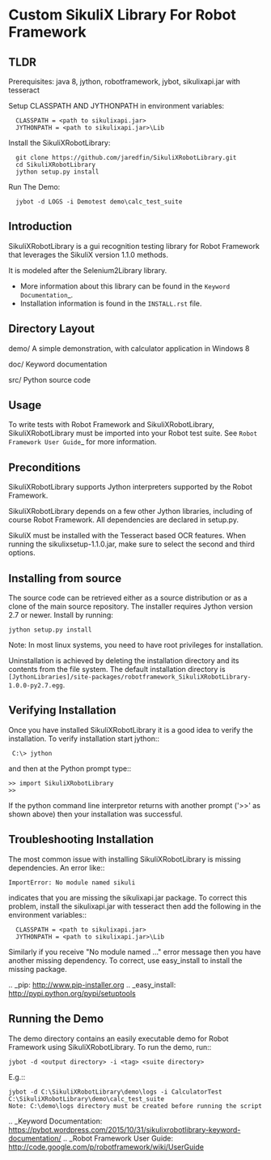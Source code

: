 Custom SikuliX Library For Robot Framework
==================================================

TLDR
-----------
Prerequisites: java 8, jython, robotframework, jybot, sikulixapi.jar with tesseract

Setup CLASSPATH AND JYTHONPATH in environment variables:

      CLASSPATH = <path to sikulixapi.jar>
      JYTHONPATH = <path to sikulixapi.jar>\Lib

Install the SikuliXRobotLibrary:

      git clone https://github.com/jaredfin/SikuliXRobotLibrary.git
      cd SikuliXRobotLibrary
      jython setup.py install

Run The Demo:

      jybot -d LOGS -i Demotest demo\calc_test_suite

Introduction
------------

SikuliXRobotLibrary is a gui recognition testing library for Robot Framework
that leverages the SikuliX version 1.1.0 methods.

It is modeled after the Selenium2Library library.

- More information about this library can be found in the `Keyword Documentation`_.
- Installation information is found in the `INSTALL.rst` file.


Directory Layout
----------------

demo/
    A simple demonstration, with calculator application in Windows 8

doc/
    Keyword documentation

src/
    Python source code


Usage
-----

To write tests with Robot Framework and SikuliXRobotLibrary, 
SikuliXRobotLibrary must be imported into your Robot test suite.
See `Robot Framework User Guide`_ for more information.

Preconditions
-------------

SikuliXRobotLibrary supports Jython interpreters supported by the
Robot Framework.

SikuliXRobotLibrary depends on a few other Jython libraries, including
of course Robot Framework. All dependencies are declared in setup.py.

SikuliX must be installed with the Tesseract based OCR features. When running the sikulixsetup-1.1.0.jar,
make sure to select the second and third options.


Installing from source
----------------------

The source code can be retrieved either as a source distribution or as a clone
of the main source repository. The installer requires Jython version 2.7 or
newer. Install by running:

    jython setup.py install

Note: In most linux systems, you need to have root privileges for installation.

Uninstallation is achieved by deleting the installation directory and its
contents from the file system. The default installation directory is
`[JythonLibraries]/site-packages/robotframework_SikuliXRobotLibrary-1.0.0-py2.7.egg`.


Verifying Installation
----------------------

Once you have installed SikuliXRobotLibrary it is a good idea to verify the installation. To verify installation start jython::

     C:\> jython

and then at the Python prompt type::

    >> import SikuliXRobotLibrary
    >>

If the python command line interpretor returns with another prompt ('>>' as shown above) then your installation was successful.

Troubleshooting Installation
----------------------------

The most common issue with installing SikuliXRobotLibrary is missing dependencies. An error like::

    ImportError: No module named sikuli

indicates that you are missing the sikulixapi.jar package.  To correct this problem, install the sikulixapi.jar with tesseract
then add the following in the environment variables::

      CLASSPATH = <path to sikulixapi.jar>
      JYTHONPATH = <path to sikulixapi.jar>\Lib

Similarly if you receive "No module named ..." error message then you have another missing dependency.  To correct, use easy_install to install the missing package.

.. _pip: http://www.pip-installer.org
.. _easy_install: http://pypi.python.org/pypi/setuptools

Running the Demo
----------------

The demo directory contains an easily executable demo for Robot Framework
using SikuliXRobotLibrary. To run the demo, run::

    jybot -d <output directory> -i <tag> <suite directory>

E.g.::

    jybot -d C:\SikuliXRobotLibrary\demo\logs -i CalculatorTest C:\SikuliXRobotLibrary\demo\calc_test_suite
    Note: C:\demo\logs directory must be created before running the script
	

.. _Keyword Documentation: https://pybot.wordpress.com/2015/10/31/sikulixrobotlibrary-keyword-documentation/
.. _Robot Framework User Guide: http://code.google.com/p/robotframework/wiki/UserGuide
